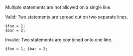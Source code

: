 Multiple statements are not allowed on a single line.

Valid: Two statements are spread out on two separate lines.
```
$foo = 1;
$bar = 2;
```

Invalid: Two statements are combined onto one line.
```
$foo = 1; $bar = 2;
```
